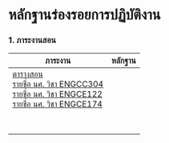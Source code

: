 # หลักฐานร่องรอยการปฏิบัติงาน

### 1. ภาระงานสอน
ภาระงาน | หลักฐาน
--- | ---
|[ตารางสอน](#)<br />[รายชื่อ นศ. วิชา ENGCC304](#)<br />[รายชื่อ นศ. วิชา ENGCE122](#)<br />[รายชื่อ นศ. วิชา ENGCE174](#)<br />[](#)<br /> 
|[](#)<br /> 

